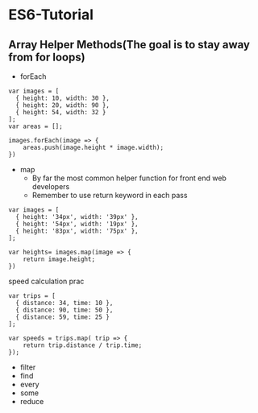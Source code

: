 # ES6-Tutorial
## Array Helper Methods(The goal is to stay away from for loops)
- forEach
```
var images = [
  { height: 10, width: 30 },
  { height: 20, width: 90 },
  { height: 54, width: 32 }
];
var areas = [];

images.forEach(image => {
    areas.push(image.height * image.width);
})
```
- map
  - By far the most common helper function for front end web developers
  - Remember to use return keyword in each pass
```
var images = [
  { height: '34px', width: '39px' },
  { height: '54px', width: '19px' },
  { height: '83px', width: '75px' },
];

var heights= images.map(image => {
    return image.height;
})
```
speed calculation prac
```
var trips = [
  { distance: 34, time: 10 },
  { distance: 90, time: 50 },
  { distance: 59, time: 25 }
];

var speeds = trips.map( trip => {
    return trip.distance / trip.time;
});
```
- filter
- find
- every
- some
- reduce
